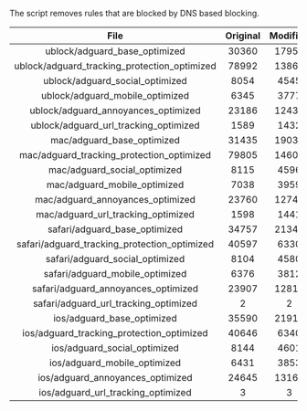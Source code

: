 The script removes rules that are blocked by DNS based blocking.


| File | Original | Modified |
|:----:|:-----:|:-----:|
| ublock/adguard_base_optimized | 30360 | 17959 |
| ublock/adguard_tracking_protection_optimized | 78992 | 13861 |
| ublock/adguard_social_optimized | 8054 | 4545 |
| ublock/adguard_mobile_optimized | 6345 | 3777 |
| ublock/adguard_annoyances_optimized | 23186 | 12431 |
| ublock/adguard_url_tracking_optimized | 1589 | 1432 |
| mac/adguard_base_optimized | 31435 | 19034 |
| mac/adguard_tracking_protection_optimized | 79805 | 14605 |
| mac/adguard_social_optimized | 8115 | 4596 |
| mac/adguard_mobile_optimized | 7038 | 3959 |
| mac/adguard_annoyances_optimized | 23760 | 12748 |
| mac/adguard_url_tracking_optimized | 1598 | 1441 |
| safari/adguard_base_optimized | 34757 | 21341 |
| safari/adguard_tracking_protection_optimized | 40597 | 6330 |
| safari/adguard_social_optimized | 8104 | 4580 |
| safari/adguard_mobile_optimized | 6376 | 3812 |
| safari/adguard_annoyances_optimized | 23907 | 12819 |
| safari/adguard_url_tracking_optimized | 2 | 2 |
| ios/adguard_base_optimized | 35590 | 21913 |
| ios/adguard_tracking_protection_optimized | 40646 | 6340 |
| ios/adguard_social_optimized | 8144 | 4601 |
| ios/adguard_mobile_optimized | 6431 | 3853 |
| ios/adguard_annoyances_optimized | 24645 | 13165 |
| ios/adguard_url_tracking_optimized | 3 | 3 |